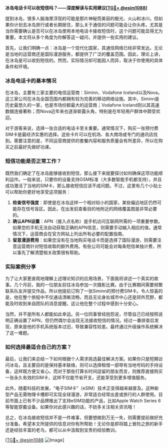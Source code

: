 **冰岛电话卡可以收短信吗？——深度解读与实用建议[[TG💪+ @esim1088](https://t.me/s/esim1088)]**

提到冰岛，很多人脑海里浮现的可能是那片神秘而美丽的极光、火山和冰川。但如果你计划去冰岛旅行或者长期居住，那么关于通信的问题可能会让你头疼。尤其是当你需要确认是否可以在冰岛使用本地电话卡接收短信时，这个问题可能显得尤为重要。本文将从多个角度为你解答这一疑问，并提供一些实用的建议。

首先，让我们明确一点：冰岛是一个现代化国家，其通信网络已经非常发达。无论是当地的运营商还是国际漫游服务，都提供了广泛的覆盖范围。因此，理论上讲，在冰岛是可以收到短信的。然而，实际情况却可能因人而异，取决于你使用的具体条件和环境。

### 冰岛电话卡的基本情况

在冰岛，主要有三家主要的电信运营商：Siminn、Vodafone Iceland以及Nova。这三家公司在冰岛全国范围内都拥有较为完善的移动网络设施。其中，Siminn是历史最悠久的一家，也是市场份额最大的运营商；Vodafone Iceland则以其高速数据连接著称；而Nova近年来也逐渐崭露头角，特别是在年轻用户群体中颇受欢迎。

对于游客来说，选择一张合适的电话卡至关重要。通常情况下，购买一张预付费SIM卡是最经济实惠的选择。这些卡片可以在机场、各大商场或专门的通讯店找到。需要注意的是，不同运营商提供的套餐内容和服务质量会有所差异，所以在购买之前最好先做好功课。

### 短信功能是否正常工作？

既然我们确定了在冰岛能够接收到短信，那么接下来就要探讨如何确保这项功能顺利运作。一般来说，只要你的设备支持GSM标准（大多数智能手机都支持），并且成功激活了当地的SIM卡，那么接收短信应该不成问题。不过，这里有几个小贴士可以帮助你更好地享受这项服务：

1. **检查信号强度**：即使是在冰岛这样一个相对较小的国家，某些偏远地区仍然可能存在信号盲区。因此，在出发前查看目的地附近的网络覆盖图是非常必要的。
2. **确认APN设置**：APN（接入点名称）是手机访问互联网所需的一项重要参数。如果您的手机无法自动获取正确的APN信息，则需要手动输入相应的值。通常情况下，运营商会在官方网站上列出所有必要的配置指南。
3. **留意漫游费用**：如果您没有在当地购买电话卡而是选择了国际漫游，则需要注意运营商针对短信收取的额外费用。有些公司可能会对每条短信单独计费，所以事先了解清楚相关政策很有帮助。

### 实际案例分享

为了让大家更直观地理解上述理论知识的应用场景，下面我将讲述一个真实的故事。几个月前，我的一位朋友前往冰岛参加一次摄影比赛。由于比赛期间需要频繁联系队友并提交作品，所以他提前订购了一张Siminn的预付费SIM卡。令人惊喜的是，他在整个旅程中不仅通话清晰流畅，而且无论身处城市中心还是郊外荒野，都能及时收到来自团队的消息提醒。这让他在整个过程中感到十分安心。

当然，并不是所有人都能如此幸运。另一位同事曾经抱怨说，尽管自己已经按照说明正确设置了APN，但仍然偶尔会出现无法接收短信的情况。经过一番排查后发现，原来是他的手机系统版本过旧，导致兼容性较差。最终通过升级操作系统解决了这一难题。

### 如何选择最适合自己的方案？

最后，让我们来总结一下如何根据个人需求挑选最佳解决方案。如果你只是短期访问冰岛，且主要目的是保持基本联络，则可以选择租借一部带有当地号码的手持设备，这样既方便又省心。而对于那些打算长时间逗留的朋友而言，则推荐直接购买一张永久有效的SIM卡，这样不仅能节省开支，还能享受到更多增值服务。

此外，随着科技的发展，“电子SIM卡”（eSIM）技术正变得越来越普及。这种新型产品无需物理卡槽即可实现全球漫游，非常适合经常出差或旅行的人群使用。目前市面上已有不少品牌推出了支持eSIM功能的产品，比如Apple Watch Series 6等智能穿戴设备。如果你对此感兴趣的话，不妨多关注相关资讯哦！

总之，在冰岛接收短信并不是一件难事，但要想做到万无一失，则需要提前做好充分准备。希望本文所提供的信息对你有所帮助！无论你是即将踏上冒险之旅的新手还是经验丰富的老鸟，都可以从中汲取到宝贵的经验教训。

[[TG💪+ @esim1088](https://t.me/s/esim1088) ![Image](https://i.postimg.cc/4NQfJmqS/Snipaste-2025-05-13-00-14-12.png)]